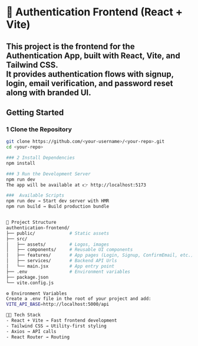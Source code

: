 # 🔐 Authentication Frontend (React + Vite)

This project is the **frontend** for the Authentication App, built with **React**, **Vite**, and **Tailwind CSS**.  
It provides authentication flows with **signup, login, email verification, and password reset** along with branded UI.  
---

##  Getting Started  

### 1️ Clone the Repository  
```bash
git clone https://github.com/<your-username>/<your-repo>.git
cd <your-repo>

### 2 Install Dependencies
npm install

### 3 Run the Development Server
npm run dev
The app will be available at 👉 http://localhost:5173

###  Available Scripts
npm run dev → Start dev server with HMR
npm run build → Build production bundle


📂 Project Structure
authentication-frontend/
├── public/             # Static assets
├── src/
│   ├── assets/         # Logos, images
│   ├── components/     # Reusable UI components
│   ├── features/       # App pages (Login, Signup, ConfirmEmail, etc.)
│   ├── services/       # Backend API Urls
│   └── main.jsx        # App entry point
├── .env                # Environment variables
├── package.json
└── vite.config.js

⚙️ Environment Variables
Create a .env file in the root of your project and add:
VITE_API_BASE=http://localhost:5000/api

👨‍💻 Tech Stack
- React + Vite → Fast frontend development
- Tailwind CSS → Utility-first styling
- Axios → API calls
- React Router → Routing


